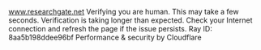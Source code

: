 www.researchgate.net
Verifying you are human. This may take a few seconds.
Verification is taking longer than expected. Check your Internet connection and refresh the page if the issue persists.
Ray ID: 8aa5b198ddee96bf
Performance & security by Cloudflare
